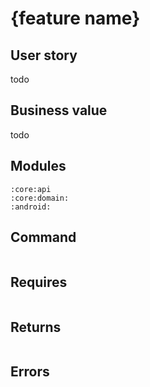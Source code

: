 # {feature name}

## User story
todo

## Business value
todo

## Modules
```
:core:api
:core:domain:
:android:
```

## Command
```kotlin

```

## Requires
```kotlin

```

## Returns
```kotlin

```

## Errors
```kotlin

```
